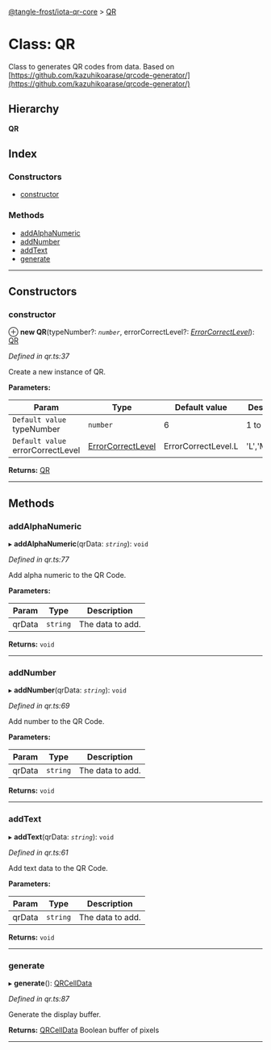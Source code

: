 [@tangle-frost/iota-qr-core](../README.md) > [QR](../classes/qr.md)

# Class: QR

Class to generates QR codes from data. Based on [https://github.com/kazuhikoarase/qrcode-generator/](https://github.com/kazuhikoarase/qrcode-generator/)

## Hierarchy

**QR**

## Index

### Constructors

* [constructor](qr.md#constructor)

### Methods

* [addAlphaNumeric](qr.md#addalphanumeric)
* [addNumber](qr.md#addnumber)
* [addText](qr.md#addtext)
* [generate](qr.md#generate)

---

## Constructors

<a id="constructor"></a>

###  constructor

⊕ **new QR**(typeNumber?: *`number`*, errorCorrectLevel?: *[ErrorCorrectLevel](../enums/errorcorrectlevel.md)*): [QR](qr.md)

*Defined in qr.ts:37*

Create a new instance of QR.

**Parameters:**

| Param | Type | Default value | Description |
| ------ | ------ | ------ | ------ |
| `Default value` typeNumber | `number` | 6 |  1 to 40 |
| `Default value` errorCorrectLevel | [ErrorCorrectLevel](../enums/errorcorrectlevel.md) |  ErrorCorrectLevel.L |  'L','M','Q','H' |

**Returns:** [QR](qr.md)

___

## Methods

<a id="addalphanumeric"></a>

###  addAlphaNumeric

▸ **addAlphaNumeric**(qrData: *`string`*): `void`

*Defined in qr.ts:77*

Add alpha numeric to the QR Code.

**Parameters:**

| Param | Type | Description |
| ------ | ------ | ------ |
| qrData | `string` |  The data to add. |

**Returns:** `void`

___
<a id="addnumber"></a>

###  addNumber

▸ **addNumber**(qrData: *`string`*): `void`

*Defined in qr.ts:69*

Add number to the QR Code.

**Parameters:**

| Param | Type | Description |
| ------ | ------ | ------ |
| qrData | `string` |  The data to add. |

**Returns:** `void`

___
<a id="addtext"></a>

###  addText

▸ **addText**(qrData: *`string`*): `void`

*Defined in qr.ts:61*

Add text data to the QR Code.

**Parameters:**

| Param | Type | Description |
| ------ | ------ | ------ |
| qrData | `string` |  The data to add. |

**Returns:** `void`

___
<a id="generate"></a>

###  generate

▸ **generate**(): [QRCellData](../#qrcelldata)

*Defined in qr.ts:87*

Generate the display buffer.

**Returns:** [QRCellData](../#qrcelldata)
Boolean buffer of pixels

___

